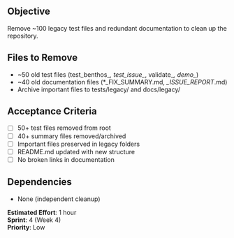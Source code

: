 ## Objective
Remove ~100 legacy test files and redundant documentation to clean up the repository.

## Files to Remove
- ~50 old test files (test_benthos_*, test_issue_*, validate_*, demo_*)
- ~40 old documentation files (*_FIX_SUMMARY.md, *_ISSUE_REPORT*.md)
- Archive important files to tests/legacy/ and docs/legacy/

## Acceptance Criteria
- [ ] 50+ test files removed from root
- [ ] 40+ summary files removed/archived
- [ ] Important files preserved in legacy folders
- [ ] README.md updated with new structure
- [ ] No broken links in documentation

## Dependencies
- None (independent cleanup)

**Estimated Effort**: 1 hour  
**Sprint**: 4 (Week 4)  
**Priority**: Low
